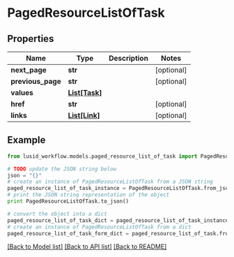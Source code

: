 # PagedResourceListOfTask


## Properties
Name | Type | Description | Notes
------------ | ------------- | ------------- | -------------
**next_page** | **str** |  | [optional] 
**previous_page** | **str** |  | [optional] 
**values** | [**List[Task]**](Task.md) |  | 
**href** | **str** |  | [optional] 
**links** | [**List[Link]**](Link.md) |  | [optional] 

## Example

```python
from lusid_workflow.models.paged_resource_list_of_task import PagedResourceListOfTask

# TODO update the JSON string below
json = "{}"
# create an instance of PagedResourceListOfTask from a JSON string
paged_resource_list_of_task_instance = PagedResourceListOfTask.from_json(json)
# print the JSON string representation of the object
print PagedResourceListOfTask.to_json()

# convert the object into a dict
paged_resource_list_of_task_dict = paged_resource_list_of_task_instance.to_dict()
# create an instance of PagedResourceListOfTask from a dict
paged_resource_list_of_task_form_dict = paged_resource_list_of_task.from_dict(paged_resource_list_of_task_dict)
```
[[Back to Model list]](../README.md#documentation-for-models) [[Back to API list]](../README.md#documentation-for-api-endpoints) [[Back to README]](../README.md)


